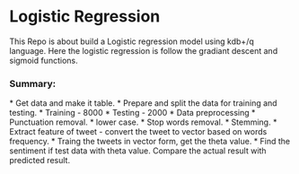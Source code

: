 # Logistic Regression

This Repo is about build a Logistic regression model using kdb+/q language. Here the logistic regression is follow the gradiant descent and sigmoid functions. 


<h3>Summary:</h3>
* Get data and make it table.
* Prepare and split the data for training and testing.
    * Training - 8000
    * Testing - 2000
* Data preprocessing 
    * Punctuation removal.
    * lower case.
    * Stop words removal.
    * Stemming.
* Extract feature of tweet - convert the tweet to vector based on words frequency.
* Traing the tweets in vector form, get the theta value. 
* Find the sentiment if test data with theta value. Compare the actual result with predicted result. 